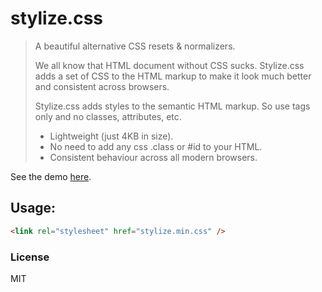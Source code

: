# stylize.css
> A beautiful alternative CSS resets & normalizers.
>
> We all know that HTML document without CSS sucks. Stylize.css adds a set of CSS to the HTML markup to make it look much better and consistent across browsers.
>
> Stylize.css adds styles to the semantic HTML markup. So use tags only and no classes, attributes, etc.
> - Lightweight (just 4KB in size).
> - No need to add any css .class or #id to your HTML.
> - Consistent behaviour across all modern browsers.

See the demo [here](https://vasanthv.github.io/stylize.css/demo.html).

## Usage:
```html
<link rel="stylesheet" href="stylize.min.css" />
```

### License
MIT
